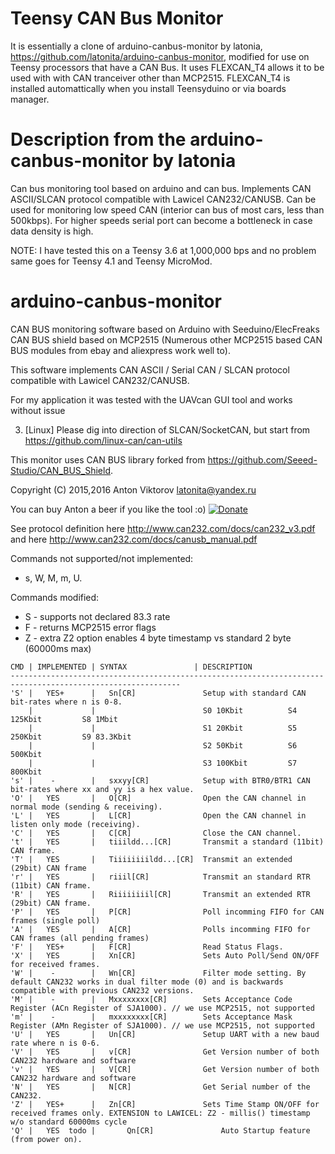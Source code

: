 # Teensy CAN Bus Monitor

It is essentially a clone of arduino-canbus-monitor by latonia, https://github.com/latonita/arduino-canbus-monitor, modified for use on Teensy processors that have a CAN Bus.  It uses FLEXCAN_T4 allows it to be used with with CAN tranceiver other than MCP2515.  FLEXCAN_T4 is installed automattically when you install Teensyduino or via boards manager.

# Description from the arduino-canbus-monitor by latonia

Can bus monitoring tool based on arduino and can bus. Implements CAN ASCII/SLCAN protocol compatible with Lawicel CAN232/CANUSB. Can be used for monitoring low speed CAN (interior can bus of most cars, less than 500kbps). For higher speeds serial port can become a bottleneck in case data density is high. 

NOTE: I have tested this on a Teensy 3.6 at 1,000,000 bps and no problem same goes for Teensy 4.1 and Teensy MicroMod.

# arduino-canbus-monitor 

CAN BUS monitoring software based on Arduino with Seeduino/ElecFreaks CAN BUS shield based on MCP2515 (Numerous other MCP2515 based CAN BUS modules from ebay and aliexpress work well to).

This software implements CAN ASCII / Serial CAN / SLCAN protocol compatible with Lawicel CAN232/CANUSB. 

For my application it was tested with the UAVcan GUI tool and works without issue

3) [Linux] Please dig into direction of SLCAN/SocketCAN, but start from https://github.com/linux-can/can-utils

This monitor uses CAN BUS library forked from https://github.com/Seeed-Studio/CAN_BUS_Shield.

Copyright (C) 2015,2016 Anton Viktorov <latonita@yandex.ru>

You can buy Anton  a beer if you like the tool :o)   [![Donate](https://www.paypal.com/en_US/i/btn/btn_donate_LG.gif)](https://www.paypal.com/cgi-bin/webscr?cmd=_s-xclick&hosted_button_id=4JPDVHYWUY3LW)


See protocol definition here http://www.can232.com/docs/can232_v3.pdf and here http://www.can232.com/docs/canusb_manual.pdf

Commands not supported/not implemented:  
- s, W, M, m, U.

Commands modified:
-  S - supports not declared 83.3 rate 
-  F - returns MCP2515 error flags
-  Z - extra Z2 option enables 4 byte timestamp vs standard 2 byte (60000ms max)
  
```
CMD | IMPLEMENTED | SYNTAX               | DESCRIPTION
------------------------------------------------------------------------------------------------------------
'S' |   YES+      |   Sn[CR]               Setup with standard CAN bit-rates where n is 0-8.
    |             |                        S0 10Kbit          S4 125Kbit         S8 1Mbit
    |             |                        S1 20Kbit          S5 250Kbit         S9 83.3Kbit
    |             |                        S2 50Kbit          S6 500Kbit
    |             |                        S3 100Kbit         S7 800Kbit
's' |    -        |   sxxyy[CR]            Setup with BTR0/BTR1 CAN bit-rates where xx and yy is a hex value.
'O' |   YES       |   O[CR]                Open the CAN channel in normal mode (sending & receiving).
'L' |   YES       |   L[CR]                Open the CAN channel in listen only mode (receiving).
'C' |   YES       |   C[CR]                Close the CAN channel.
't' |   YES       |   tiiildd...[CR]       Transmit a standard (11bit) CAN frame.
'T' |   YES       |   Tiiiiiiiildd...[CR]  Transmit an extended (29bit) CAN frame
'r' |   YES       |   riiil[CR]            Transmit an standard RTR (11bit) CAN frame.
'R' |   YES       |   Riiiiiiiil[CR]       Transmit an extended RTR (29bit) CAN frame.
'P' |   YES       |   P[CR]                Poll incomming FIFO for CAN frames (single poll)
'A' |   YES       |   A[CR]                Polls incomming FIFO for CAN frames (all pending frames)
'F' |   YES+      |   F[CR]                Read Status Flags.
'X' |   YES       |   Xn[CR]               Sets Auto Poll/Send ON/OFF for received frames.
'W' |    -        |   Wn[CR]               Filter mode setting. By default CAN232 works in dual filter mode (0) and is backwards compatible with previous CAN232 versions.
'M' |    -        |   Mxxxxxxxx[CR]        Sets Acceptance Code Register (ACn Register of SJA1000). // we use MCP2515, not supported
'm' |    -        |   mxxxxxxxx[CR]        Sets Acceptance Mask Register (AMn Register of SJA1000). // we use MCP2515, not supported
'U' |   YES       |   Un[CR]               Setup UART with a new baud rate where n is 0-6.
'V' |   YES       |   v[CR]                Get Version number of both CAN232 hardware and software
'v' |   YES       |   V[CR]                Get Version number of both CAN232 hardware and software
'N' |   YES       |   N[CR]                Get Serial number of the CAN232.
'Z' |   YES+      |   Zn[CR]               Sets Time Stamp ON/OFF for received frames only. EXTENSION to LAWICEL: Z2 - millis() timestamp w/o standard 60000ms cycle
'Q' |   YES  todo |       Qn[CR]               Auto Startup feature (from power on). 

```

